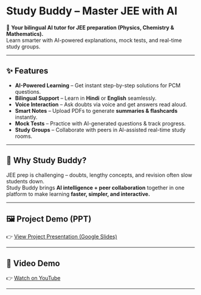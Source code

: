 # Study Buddy – Master JEE with AI

🚀 **Your bilingual AI tutor for JEE preparation (Physics, Chemistry & Mathematics).**  
Learn smarter with AI-powered explanations, mock tests, and real-time study groups.

---

## ✨ Features

- **AI-Powered Learning** – Get instant step-by-step solutions for PCM questions.  
- **Bilingual Support** – Learn in **Hindi** or **English** seamlessly.  
- **Voice Interaction** – Ask doubts via voice and get answers read aloud.  
- **Smart Notes** – Upload PDFs to generate **summaries & flashcards** instantly.  
- **Mock Tests** – Practice with AI-generated questions & track progress.  
- **Study Groups** – Collaborate with peers in AI-assisted real-time study rooms.  

---

## 🎯 Why Study Buddy?

JEE prep is challenging – doubts, lengthy concepts, and revision often slow students down.  
Study Buddy brings **AI intelligence + peer collaboration** together in one platform to make learning **faster, simpler, and interactive.**

---

## 🖼️ Project Demo (PPT)

👉 [View Project Presentation (Google Slides)]()  

---

## 🎥 Video Demo

👉 [Watch on YouTube](https://www.youtube.com/watch?v=GV382wegBnA) 

---
